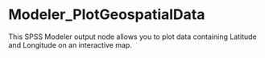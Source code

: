 # Modeler_PlotGeospatialData
This SPSS Modeler output node allows you to plot data containing Latitude and Longitude on an interactive map.
